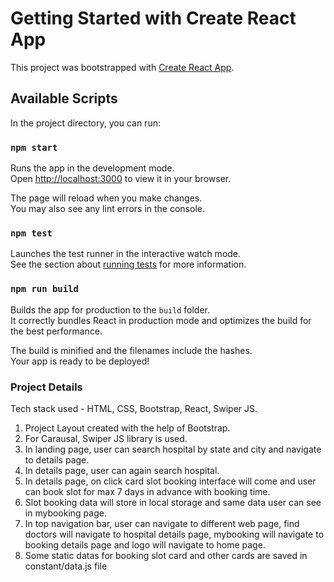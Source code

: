 # Getting Started with Create React App

This project was bootstrapped with [Create React App](https://github.com/facebook/create-react-app).

## Available Scripts

In the project directory, you can run:

### `npm start`

Runs the app in the development mode.\
Open [http://localhost:3000](http://localhost:3000) to view it in your browser.

The page will reload when you make changes.\
You may also see any lint errors in the console.

### `npm test`

Launches the test runner in the interactive watch mode.\
See the section about [running tests](https://facebook.github.io/create-react-app/docs/running-tests) for more information.

### `npm run build`

Builds the app for production to the `build` folder.\
It correctly bundles React in production mode and optimizes the build for the best performance.

The build is minified and the filenames include the hashes.\
Your app is ready to be deployed!

### Project Details

Tech stack used - HTML, CSS, Bootstrap, React, Swiper JS.

1. Project Layout created with the help of Bootstrap.
2. For Carausal, Swiper JS library is used.
3. In landing page, user can search hospital by state and city and navigate to details page.
4. In details page, user can again search hospital.
5. In details page, on click card slot booking interface will come and user can book slot for max 7 days in advance with booking time.
6. Slot booking data will store in local storage and same data user can see in mybooking page.
7. In top navigation bar, user can navigate to different web page, find doctors will navigate to hospital details page, mybooking will navigate to booking details page and logo will navigate to home page.
8. Some static datas for booking slot card and other cards are saved in constant/data.js file
